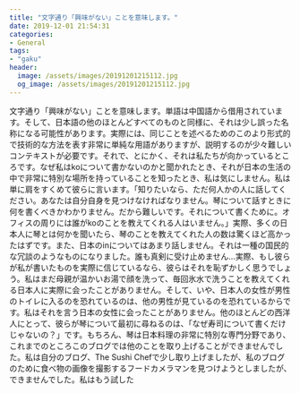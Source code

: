 ```yaml
---
title: "文字通り「興味がない」ことを意味します。"
date: 2019-12-01 21:54:31
categories:
- General
tags:
- "gaku"
header:
  image: /assets/images/20191201215112.jpg
  og_image: /assets/images/20191201215112.jpg
---
```


文字通り「興味がない」ことを意味します。単語は中国語から借用されています。そして、日本語の他のほとんどすべてのものと同様に、それは少し誤った名称になる可能性があります。実際には、同じことを述べるためのこのより形式的で技術的な方法を表す非常に単純な用語がありますが、説明するのが少々難しいコンテキストが必要です。それで、とにかく、それは私たちが向かっているところです。なぜ私はkoについて書かないのかと聞かれたとき、それが日本の生活の中で非常に特別な場所を持っていることを知ったとき、私は気にしません。私は単に肩をすくめて彼らに言います。「知りたいなら、ただ何人かの人に話してください。あなたは自分自身を見つけなければなりません。琴について話すときに何を書くべきかわかりません。だから難しいです。それについて書くために。オフィスの周りには誰がkoのことを教えてくれる人はいません。」実際、多くの日本人に琴とは何かを聞いたら、琴のことを教えてくれた人の数は驚くほど高かったはずです。また、日本のinについてはあまり話しません。それは一種の国民的な冗談のようなものになりました。誰も真剣に受け止めません…実際、もし彼らが私が書いたものを実際に信じているなら、彼らはそれを恥ずかしく思うでしょう。私はまだ母親が温かいお湯で顔を洗って、毎回氷水で洗うことを教えてくれる日本人に実際に会ったことがありません。そして、いや、日本人の女性が男性のトイレに入るのを恐れているのは、他の男性が見ているのを恐れているからです。私はそれを言う日本の女性に会ったことがありません。他のほとんどの西洋人にとって、彼らが琴について最初に尋ねるのは、「なぜ寿司について書くだけじゃないの？」です。もちろん、琴は日本料理の非常に特別な専門分野であり、これまでのところこのブログでは他のことを取り上げることができませんでした。私は自分のブログ、The Sushi Chefで少し取り上げましたが、私のブログのために食べ物の画像を撮影するフードカメラマンを見つけようとしましたが、できませんでした。私はもう試した
